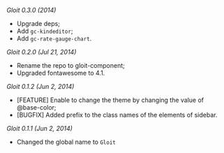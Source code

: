 *Gloit 0.3.0 (2014)*

* Upgrade deps;
* Add `gc-kindeditor`;
* Add `gc-rate-gauge-chart`.

*Gloit 0.2.0 (Jul 21, 2014)*

* Rename the repo to gloit-component;
* Upgraded fontawesome to 4.1.


*Gloit 0.1.2 (Jun 2, 2014)*

* [FEATURE] Enable to change the theme by changing the value of
  @base-color;
* [BUGFIX] Added prefix to the class names of the elements of sidebar.

*Gloit 0.1.1 (Jun 2, 2014)*

* Changed the global name to `Gloit`
